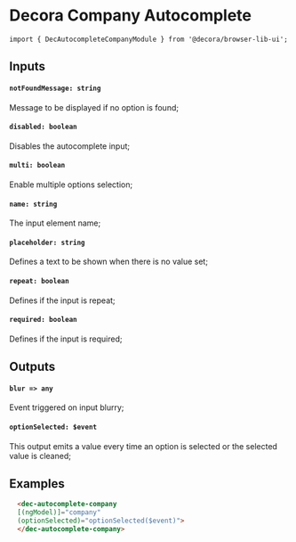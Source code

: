 # Decora Company Autocomplete

`import { DecAutocompleteCompanyModule } from '@decora/browser-lib-ui';`

## Inputs

#### `notFoundMessage: string`
Message to be displayed if no option is found;

#### `disabled: boolean`
Disables the autocomplete input;

#### `multi: boolean`
Enable multiple options selection;

#### `name: string`
The input element name;

#### `placeholder: string`
Defines a text to be shown when there is no value set;

#### `repeat: boolean`
Defines if the input is repeat;

#### `required: boolean`
Defines if the input is required;

## Outputs

#### `blur => any`
Event triggered on input blurry;

#### `optionSelected: $event`
This output emits a value every time an option is selected or the selected value is cleaned;

## Examples

```html
  <dec-autocomplete-company
  [(ngModel)]="company"
  (optionSelected)="optionSelected($event)">
  </dec-autocomplete-company>
```
